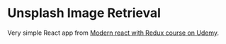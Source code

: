 # Unsplash Image Retrieval

Very simple React app from [Modern react with Redux course on Udemy](https://www.udemy.com/course/react-redux/).


